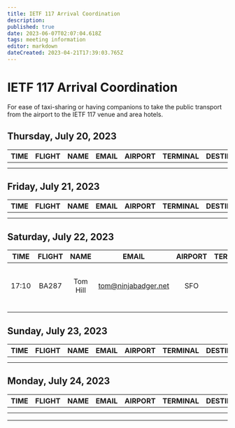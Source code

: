 ```yaml
---
title: IETF 117 Arrival Coordination
description: 
published: true
date: 2023-06-07T02:07:04.618Z
tags: meeting information
editor: markdown
dateCreated: 2023-04-21T17:39:03.765Z
---
```


# IETF 117 Arrival Coordination
For ease of taxi-sharing or having companions to take the public transport from the airport to the IETF 117 venue and area hotels.

## Thursday, July 20, 2023
|  TIME  | FLIGHT |      NAME     |  EMAIL  | AIRPORT | TERMINAL | DESTINATION | NOTES |
|:------:|:------:|:-------------:|:-------:|:-------:|:--------:|:-----------:|:-----:|
|  |   |    |    |     |          |     | |
|  |   |    |    |     |          |     | |

## Friday, July 21, 2023
|  TIME  | FLIGHT |      NAME     |  EMAIL  | AIRPORT | TERMINAL | DESTINATION | NOTES |
|:------:|:------:|:-------------:|:-------:|:-------:|:--------:|:-----------:|:-----:|
|  |   |    |    |     |          |     | |
|  |   |    |    |     |          |     | |

## Saturday, July 22, 2023
|  TIME  | FLIGHT |      NAME     |  EMAIL  | AIRPORT | TERMINAL | DESTINATION | NOTES |
|:------:|:------:|:-------------:|:-------:|:-------:|:--------:|:-----------:|:-----:|
| 17:10  | BA287  | Tom Hill      | tom@ninjabadger.net | SFO | Intl | Hilton Union Sq | Will aim to take the BART to downtown SF |
|        |        |               |                     |     |      |                 |     |


## Sunday, July 23, 2023
|  TIME  | FLIGHT |      NAME     |  EMAIL  | AIRPORT | TERMINAL | DESTINATION | NOTES |
|:------:|:------:|:-------------:|:-------:|:-------:|:--------:|:-----------:|:-----:|
|  |   |    |    |     |          |     | |
|  |   |    |    |     |          |     | |

## Monday, July 24, 2023
|  TIME  | FLIGHT |      NAME     |  EMAIL  | AIRPORT | TERMINAL | DESTINATION | NOTES |
|:------:|:------:|:-------------:|:-------:|:-------:|:--------:|:-----------:|:-----:|
|  |   |    |    |     |          |     | |
|  |   |    |    |     |          |     | |

---

